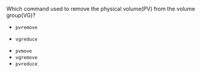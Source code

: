 Which command used to remove the physical volume(PV) from the volume group(VG)?

* `pvremove`
+ `vgreduce`
* `pvmove`
* `vgremove`
* `pvreduce`
